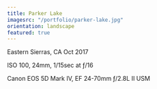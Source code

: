 ```yaml
---
title: Parker Lake
imagesrc: "/portfolio/parker-lake.jpg"
orientation: landscape
featured: true
---
```


Eastern Sierras, CA Oct 2017

ISO 100, 24mm, 1/15sec at ƒ/16

Canon EOS 5D Mark IV, EF 24-70mm ƒ/2.8L II USM

